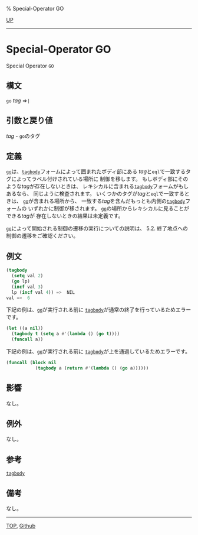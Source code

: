 % Special-Operator GO

[UP](5.3.html)  

---

# Special-Operator GO


Special Operator `GO`


## 構文

`go` *tag* =>`|`

## 引数と戻り値

*tag* - `go`のタグ


## 定義

[`go`](5.3.go.html)は、[`tagbody`](5.3.tagbody.html)フォームによって囲まれたボディ部にある
*tag*と`eql`で一致するタグによってラベル付けされている場所に
制御を移します。
もしボディ部にそのような*tag*が存在しないときは、
レキシカルに含まれる[`tagbody`](5.3.tagbody.html)フォームがもしあるなら、
同じように検査されます。
いくつかのタグが*tag*と`eql`で一致するときは、
[`go`](5.3.go.html)が含まれる場所から、
一致する*tag*を含んだもっとも内側の[`tagbody`](5.3.tagbody.html)フォームの
いずれかに制御が移されます。
[`go`](5.3.go.html)の場所からレキシカルに見ることができる*tag*が
存在しないときの結果は未定義です。

[`go`](5.3.go.html)によって開始される制御の遷移の実行についての説明は、
5.2. 終了地点への制御の遷移をご確認ください。


## 例文

```lisp
(tagbody
  (setq val 2)
  (go lp)
  (incf val 3)
  lp (incf val 4)) =>  NIL
val =>  6 
```

下記の例は、[`go`](5.3.go.html)が実行される前に
[`tagbody`](5.3.tagbody.html)が通常の終了を行っているためエラーです。

```lisp
(let ((a nil)) 
  (tagbody t (setq a #'(lambda () (go t))))
  (funcall a))
```

下記の例は、[`go`](5.3.go.html)が実行される前に
[`tagbody`](5.3.tagbody.html)が上を通過しているためエラーです。

```lisp
(funcall (block nil
           (tagbody a (return #'(lambda () (go a))))))
```


## 影響

なし。


## 例外

なし。


## 参考

[`tagbody`](5.3.tagbody.html)


## 備考

なし。


---
[TOP](index.html),  [Github](https://github.com/nptcl/npt-japanese)

